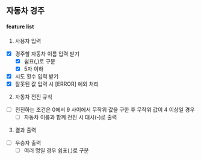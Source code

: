 ## 자동차 경주

#### feature list

1. 사용자 입력
- [x] 경주할 자동차 이름 입력 받기
    - [x] 쉼표(,)로 구분
    - [x] 5자 이하  

- [x] 시도 횟수 입력 받기
- [x] 잘못된 값 입력 시 [ERROR] 예외 처리

2. 자동차 전진 규칙
- [ ] 전진하는 조건은 0에서 9 사이에서 무작위 값을 구한 후 무작위 값이 4 이상일 경우
    - [ ] 자동차 이름과 함께 전진 시 대시(-)로 출력

3. 결과 출력
- [ ] 우승자 출력
    - [ ] 여러 명일 경우 쉼표(,)로 구분